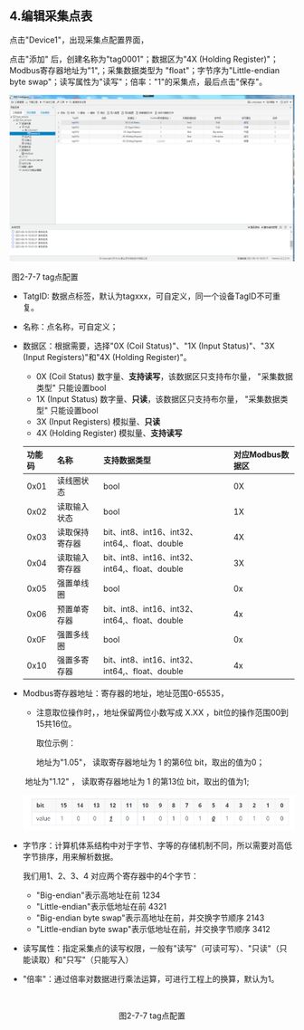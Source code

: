 ## 4.编辑采集点表

点击"Device1"，出现采集点配置界面，

点击"添加" 后，创建名称为"tag0001"；数据区为"4X (Holding Register)"；Modbus寄存器地址为"1",；采集数据类型为 "float"；字节序为"Little-endian byte swap"；读写属性为"读写"；倍率："1"的采集点，最后点击"保存"。

![](assets/tag配置.png)

​																			图2-7-7 tag点配置

- TatgID: 数据点标签，默认为tagxxx，可自定义，同一个设备TagID不可重复。

- 名称：点名称，可自定义；

- 数据区：根据需要，选择"0X (Coil Status)"、"1X (Input Status)"、"3X (Input Registers)"和"4X (Holding Register)"。
  - 0X   (Coil Status)  数字量、**支持读写**，该数据区只支持布尔量， "采集数据类型" 只能设置bool   
  - 1X (Input Status)  数字量、**只读**，该数据区只支持布尔量， "采集数据类型" 只能设置bool 
  - 3X (Input Registers) 模拟量、**只读** 
  - 4X (Holding Register) 模拟量、**支持读写**

  
  | 功能码 | 名称           | 支持数据类型                                   | 对应Modbus数据区 |
  | ------ | -------------- | ---------------------------------------------- | ---------------- |
  | 0x01   | 读线圈状态     | bool                                           | 0X               |
  | 0x02   | 读取输入状态   | bool                                           | 1X               |
  | 0x03   | 读取保持寄存器 | bit、int8、int16、int32、int64,、float、double | 4X               |
  | 0x04   | 读取输入寄存器 | bit、int8、int16、int32、int64,、float、double | 3X               |
  | 0x05   | 强置单线圈     | bool                                           | 0x               |
  | 0x06   | 预置单寄存器   | bit、int8、int16、int32、int64,、float、double | 4x               |
  | 0x0F   | 强置多线圈     | bool                                           | 0x               |
  | 0x10   | 强置多寄存器   | bit、int8、int16、int32、int64,、float、double | 4x               |



- Modbus寄存器地址：寄存器的地址，地址范围0-65535，

    - 注意取位操作时，，地址保留两位小数写成 X.XX ，bit位的操作范围00到15共16位。
      
        取位示例：
      
         地址为"1.05"，  读取寄存器地址为 1 的第6位  bit，取出的值为0；

    ​        地址为"1.12" ， 读取寄存器地址为 1 的第13位  bit，取出的值为1;

    ![1557970984875](../../assets/bitpic.png)

- 字节序：计算机体系结构中对于字节、字等的存储机制不同，所以需要对高低字节排序，用来解析数据。

  我们用1、2、3、4 对应两个寄存器中的4个字节：

  - "Big-endian"表示高地址在前   1234
  - "Little-endian"表示低地址在前 4321
  - "Big-endian byte swap"表示高地址在前，并交换字节顺序   2143
  - "Little-endian byte swap"表示低地址在前，并交换字节顺序  3412

- 读写属性：指定采集点的读写权限，一般有"读写"（可读可写）、"只读"（只能读取）和"只写"（只能写入）

- "倍率"：通过倍率对数据进行乘法运算，可进行工程上的换算，默认为1。





​					

<center>图2-7-7 tag点配置</center>

